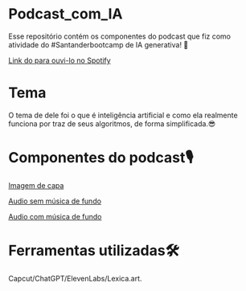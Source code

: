 # Podcast_com_IA

 Esse repositório contém os componentes do podcast que fiz como atividade do #Santanderbootcamp de IA generativa! 🤖

[ Link do para ouvi-lo no Spotify](https://open.spotify.com/show/6uXMlUqpAmwvwem45FpT3J)
 

# Tema

O tema de dele foi o que é inteligência artificial e como ela realmente funciona por traz de seus algoritmos, de forma simplificada.😎

# Componentes do podcast🎙️

[Imagem de capa](https://github.com/MPGoncalves29/Podcast_com_IA/blob/main/Capa%20do%20podcast.png)

[Audio sem música de fundo](https://github.com/MPGoncalves29/Podcast_com_IA/blob/main/output/Audio_sintetizado.mp3)

[Audio com música de fundo](https://github.com/MPGoncalves29/Podcast_com_IA/blob/main/output/Podcast_editado.MP3)

# Ferramentas utilizadas🛠️

Capcut/ChatGPT/ElevenLabs/Lexica.art.



